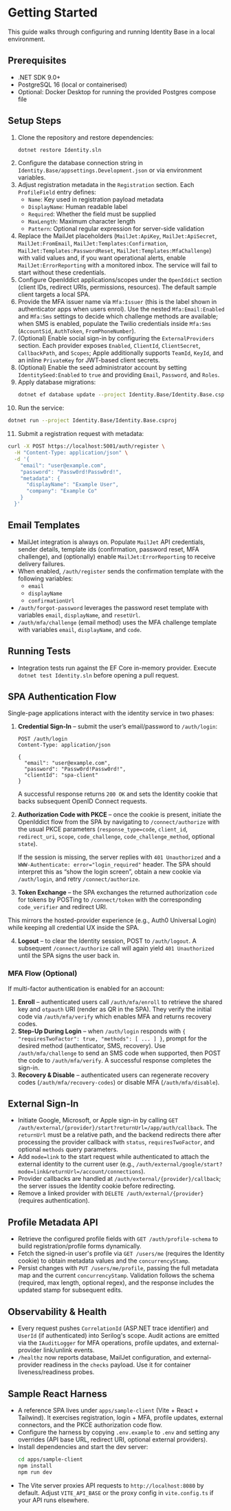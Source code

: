 # Getting Started

This guide walks through configuring and running Identity Base in a local environment.

## Prerequisites
- .NET SDK 9.0+
- PostgreSQL 16 (local or containerised)
- Optional: Docker Desktop for running the provided Postgres compose file

## Setup Steps
1. Clone the repository and restore dependencies:
   ```bash
   dotnet restore Identity.sln
   ```
2. Configure the database connection string in `Identity.Base/appsettings.Development.json` or via environment variables.
3. Adjust registration metadata in the `Registration` section. Each `ProfileField` entry defines:
   - `Name`: Key used in registration payload metadata
   - `DisplayName`: Human readable label
   - `Required`: Whether the field must be supplied
   - `MaxLength`: Maximum character length
   - `Pattern`: Optional regular expression for server-side validation
4. Replace the MailJet placeholders (`MailJet:ApiKey`, `MailJet:ApiSecret`, `MailJet:FromEmail`, `MailJet:Templates:Confirmation`, `MailJet:Templates:PasswordReset`, `MailJet:Templates:MfaChallenge`) with valid values and, if you want operational alerts, enable `MailJet:ErrorReporting` with a monitored inbox. The service will fail to start without these credentials.
5. Configure OpenIddict applications/scopes under the `OpenIddict` section (client IDs, redirect URIs, permissions, resources). The default sample client targets a local SPA.
6. Provide the MFA issuer name via `Mfa:Issuer` (this is the label shown in authenticator apps when users enrol). Use the nested `Mfa:Email:Enabled` and `Mfa:Sms` settings to decide which challenge methods are available; when SMS is enabled, populate the Twilio credentials inside `Mfa:Sms` (`AccountSid`, `AuthToken`, `FromPhoneNumber`).
7. (Optional) Enable social sign-in by configuring the `ExternalProviders` section. Each provider exposes `Enabled`, `ClientId`, `ClientSecret`, `CallbackPath`, and `Scopes`; Apple additionally supports `TeamId`, `KeyId`, and an inline `PrivateKey` for JWT-based client secrets.
8. (Optional) Enable the seed administrator account by setting `IdentitySeed:Enabled` to `true` and providing `Email`, `Password`, and `Roles`.
9. Apply database migrations:
   ```bash
   dotnet ef database update --project Identity.Base/Identity.Base.csproj
   ```
10. Run the service:
   ```bash
   dotnet run --project Identity.Base/Identity.Base.csproj
   ```
11. Submit a registration request with metadata:
   ```bash
   curl -X POST https://localhost:5001/auth/register \
     -H "Content-Type: application/json" \
     -d '{
       "email": "user@example.com",
       "password": "Passw0rd!Passw0rd!",
       "metadata": {
         "displayName": "Example User",
         "company": "Example Co"
       }
     }'
   ```

## Email Templates
- MailJet integration is always on. Populate `MailJet` API credentials, sender details, template ids (confirmation, password reset, MFA challenge), and (optionally) enable `MailJet:ErrorReporting` to receive delivery failures.
- When enabled, `/auth/register` sends the confirmation template with the following variables:
  - `email`
  - `displayName`
  - `confirmationUrl`
- `/auth/forgot-password` leverages the password reset template with variables `email`, `displayName`, and `resetUrl`.
- `/auth/mfa/challenge` (email method) uses the MFA challenge template with variables `email`, `displayName`, and `code`.

## Running Tests
- Integration tests run against the EF Core in-memory provider. Execute `dotnet test Identity.sln` before opening a pull request.

## SPA Authentication Flow

Single-page applications interact with the identity service in two phases:

1. **Credential Sign-In** – submit the user’s email/password to `/auth/login`:
   ```http
   POST /auth/login
   Content-Type: application/json

   {
     "email": "user@example.com",
     "password": "Passw0rd!Passw0rd!",
     "clientId": "spa-client"
   }
   ```
   A successful response returns `200 OK` and sets the Identity cookie that backs subsequent OpenID Connect requests.

2. **Authorization Code with PKCE** – once the cookie is present, initiate the OpenIddict flow from the SPA by navigating to `/connect/authorize` with the usual PKCE parameters (`response_type=code`, `client_id`, `redirect_uri`, `scope`, `code_challenge`, `code_challenge_method`, optional `state`).

   If the session is missing, the server replies with `401 Unauthorized` and a `WWW-Authenticate: error="login_required"` header. The SPA should interpret this as “show the login screen”, obtain a new cookie via `/auth/login`, and retry `/connect/authorize`.

3. **Token Exchange** – the SPA exchanges the returned authorization `code` for tokens by POSTing to `/connect/token` with the corresponding `code_verifier` and redirect URI.

This mirrors the hosted-provider experience (e.g., Auth0 Universal Login) while keeping all credential UX inside the SPA.

4. **Logout** – to clear the Identity session, POST to `/auth/logout`. A subsequent `/connect/authorize` call will again yield `401 Unauthorized` until the SPA signs the user back in.

### MFA Flow (Optional)

If multi-factor authentication is enabled for an account:

1. **Enroll** – authenticated users call `/auth/mfa/enroll` to retrieve the shared key and `otpauth` URI (render as QR in the SPA). They verify the initial code via `/auth/mfa/verify` which enables MFA and returns recovery codes.
2. **Step-Up During Login** – when `/auth/login` responds with `{ "requiresTwoFactor": true, "methods": [ ... ] }`, prompt for the desired method (authenticator, SMS, recovery). Use `/auth/mfa/challenge` to send an SMS code when supported, then POST the code to `/auth/mfa/verify`. A successful response completes the sign-in.
3. **Recovery & Disable** – authenticated users can regenerate recovery codes (`/auth/mfa/recovery-codes`) or disable MFA (`/auth/mfa/disable`).

## External Sign-In

- Initiate Google, Microsoft, or Apple sign-in by calling `GET /auth/external/{provider}/start?returnUrl=/app/auth/callback`. The `returnUrl` must be a relative path, and the backend redirects there after processing the provider callback with `status`, `requiresTwoFactor`, and optional `methods` query parameters.
- Add `mode=link` to the start request while authenticated to attach the external identity to the current user (e.g., `/auth/external/google/start?mode=link&returnUrl=/account/connections`).
- Provider callbacks are handled at `/auth/external/{provider}/callback`; the server issues the Identity cookie before redirecting.
- Remove a linked provider with `DELETE /auth/external/{provider}` (requires authentication).

## Profile Metadata API

- Retrieve the configured profile fields with `GET /auth/profile-schema` to build registration/profile forms dynamically.
- Fetch the signed-in user's profile via `GET /users/me` (requires the Identity cookie) to obtain metadata values and the `concurrencyStamp`.
- Persist changes with `PUT /users/me/profile`, passing the full metadata map and the current `concurrencyStamp`. Validation follows the schema (required, max length, optional regex), and the response includes the updated stamp for subsequent edits.

## Observability & Health

- Every request pushes `CorrelationId` (ASP.NET trace identifier) and `UserId` (if authenticated) into Serilog's scope. Audit actions are emitted via the `IAuditLogger` for MFA operations, profile updates, and external-provider link/unlink events.
- `/healthz` now reports database, MailJet configuration, and external-provider readiness in the `checks` payload. Use it for container liveness/readiness probes.

## Sample React Harness

- A reference SPA lives under `apps/sample-client` (Vite + React + Tailwind). It exercises registration, login + MFA, profile updates, external connectors, and the PKCE authorization code flow.
- Configure the harness by copying `.env.example` to `.env` and setting any overrides (API base URL, redirect URI, optional external providers).
- Install dependencies and start the dev server:
  ```bash
  cd apps/sample-client
  npm install
  npm run dev
  ```
- The Vite server proxies API requests to `http://localhost:8080` by default. Adjust `VITE_API_BASE` or the proxy config in `vite.config.ts` if your API runs elsewhere.
